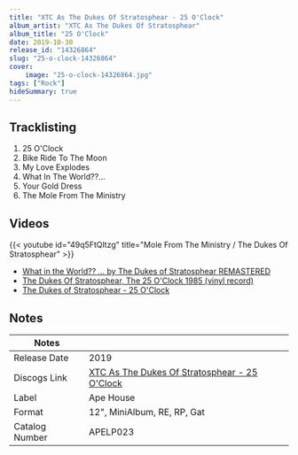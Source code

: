 ```yaml
---
title: "XTC As The Dukes Of Stratosphear - 25 O'Clock"
album_artist: "XTC As The Dukes Of Stratosphear"
album_title: "25 O'Clock"
date: 2019-10-30
release_id: "14326864"
slug: "25-o-clock-14326864"
cover:
    image: "25-o-clock-14326864.jpg"
tags: ["Rock"]
hideSummary: true
---
```


## Tracklisting
1. 25 O'Clock
2. Bike Ride To The Moon
3. My Love Explodes
4. What In The World??...
5. Your Gold Dress
6. The Mole From The Ministry

## Videos
{{< youtube id="49q5FtQltzg" title="Mole From The Ministry / The Dukes Of Stratosphear" >}}
- [What in the World?? ... by The Dukes of Stratosphear REMASTERED](https://www.youtube.com/watch?v=fzaEsLgF3NQ)
- [The Dukes Of Stratosphear, The 25 O'Clock 1985 (vinyl record)](https://www.youtube.com/watch?v=P1zLrEH0evI)
- [The Dukes of Stratosphear - 25 O'Clock](https://www.youtube.com/watch?v=xGF7o_I4mAw)

## Notes

| Notes          |             |
| ---------------| ----------- |
| Release Date   | 2019 |
| Discogs Link   | [XTC As The Dukes Of Stratosphear - 25 O'Clock](https://www.discogs.com/release/14326864) |
| Label          | Ape House |
| Format         | 12\", MiniAlbum, RE, RP, Gat |
| Catalog Number | APELP023 |

